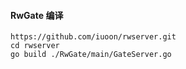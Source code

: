 #### RwGate 编译
```
https://github.com/iuoon/rwserver.git  
cd rwserver
go build ./RwGate/main/GateServer.go
```